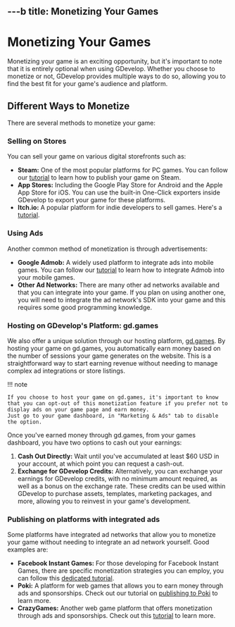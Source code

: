 ---b
title: Monetizing Your Games
---

# Monetizing Your Games

Monetizing your game is an exciting opportunity, but it's important to note that it is entirely optional when using GDevelop. Whether you choose to monetize or not, GDevelop provides multiple ways to do so, allowing you to find the best fit for your game's audience and platform.

## Different Ways to Monetize

There are several methods to monetize your game:

### Selling on Stores

You can sell your game on various digital storefronts such as:

- **Steam:** One of the most popular platforms for PC games. You can follow our [tutorial](/gdevelop5/publishing/publish-to-steam/) to learn how to publish your game on Steam.
- **App Stores:** Including the Google Play Store for Android and the Apple App Store for iOS. You can use the built-in One-Click exporters inside GDevelop to export your game for these platforms.
- **Itch.io:** A popular platform for indie developers to sell games. Here's a [tutorial](gdevelop5/publishing/publishing-to-itch-io/).

### Using Ads

Another common method of monetization is through advertisements:

- **Google Admob:** A widely used platform to integrate ads into mobile games. You can follow our [tutorial](/gdevelop5/all-features/admob) to learn how to integrate Admob into your mobile games.
- **Other Ad Networks:** There are many other ad networks available and that you can integrate into your game. If you plan on using another one, you will need to integrate the ad network's SDK into your game and this requires some good programming knowledge.

### Hosting on GDevelop's Platform: gd.games

We also offer a unique solution through our hosting platform, [gd.games](https://gd.games). By hosting your game on gd.games, you automatically earn money based on the number of sessions your game generates on the website. This is a straightforward way to start earning revenue without needing to manage complex ad integrations or store listings.

!!! note

    If you choose to host your game on gd.games, it's important to know that you can opt-out of this monetization feature if you prefer not to display ads on your game page and earn money.
    Just go to your game dashboard, in "Marketing & Ads" tab to disable the option.

Once you've earned money through gd.games, from your games dashboard, you have two options to cash out your earnings:

1. **Cash Out Directly:** Wait until you've accumulated at least $60 USD in your account, at which point you can request a cash-out.
2. **Exchange for GDevelop Credits:** Alternatively, you can exchange your earnings for GDevelop credits, with no minimum amount required, as well as a bonus on the exchange rate.
   These credits can be used within GDevelop to purchase assets, templates, marketing packages, and more, allowing you to reinvest in your game's development.

### Publishing on platforms with integrated ads

Some platforms have integrated ad networks that allow you to monetize your game without needing to integrate an ad network yourself. Good examples are:

- **Facebook Instant Games:** For those developing for Facebook Instant Games, there are specific monetization strategies you can employ, you can follow this [dedicated tutorial](/gdevelop5/publishing/publishing-to-facebook-instant-games/monetize).
- **Poki:** A platform for web games that allows you to earn money through ads and sponsorships. Check out our tutorial on [publishing to Poki](/gdevelop5/publishing/poki/) to learn more.
- **CrazyGames:** Another web game platform that offers monetization through ads and sponsorships. Check out this [tutorial](/gdevelop5/publishing/crazy-games/) to learn more.
